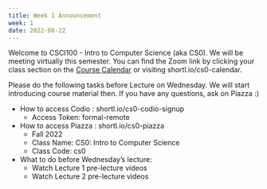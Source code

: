 ```yaml
---
title: Week 1 Announcement
week: 1
date: 2022-08-22
---
```


Welcome to CSCI100 - Intro to Computer Science (aka CS0). We will be meeting virtually this semester. You can find the Zoom link by clicking your class section on the [Course Calendar](shortl.io/cs0-calendar) or visiting shortl.io/cs0-calendar.

Please do the following tasks before Lecture on Wednesday.  We will start introducing course material then. If you have any questions, ask on Piazza :)
- How to access Codio : shortl.io/cs0-codio-signup
  - Access Token: formal-remote
- How to access Piazza : shortl.io/cs0-piazza
  - Fall 2022
  - Class Name: CS0:  Intro to Computer Science
  - Class Code: cs0
- What to do before Wednesday’s lecture:
  - Watch Lecture 1 pre-lecture videos
  - Watch Lecture 2 pre-lecture videos

